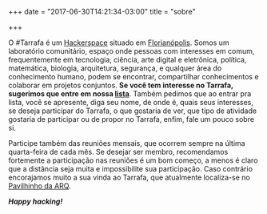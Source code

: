 +++
date = "2017-06-30T14:21:34-03:00"
title = "sobre"

+++


O #Tarrafa é um [Hackerspace](http://pt.wikipedia.org/wiki/Hackerspace) situado em [Florianópolis](http://pt.wikipedia.org/Florian%C3%B3polis). Somos um laboratório comunitário, espaço onde pessoas com interesses em comum, frequentemente em tecnologia, ciência, arte digital e eletrônica, política, matemática, biologia, arquitetura, segurança, e qualquer área do conhecimento humano, podem se encontrar, compartilhar conhecimentos e colaborar em projetos conjuntos.
**Se você tem interesse no Tarrafa, sugerimos que entre em nossa [lista](https://groups.google.com/forum/#!forum/floripa-hackerspace)**. Também pedimos que ao entrar pra lista, você se apresente, diga seu nome, de onde é, quais seus interesses, se deseja participar do Tarrafa, o que gostaria de ver, que tipo de atividade gostaria de participar ou de propor no Tarrafa, enfim, fale um pouco sobre si.

Participe também das reuniões mensais, que ocorrem sempre na última quarta-feira de cada mês. Se desejar ser membro, recomendamos fortemente a participação nas reuniões é um bom começo, a menos é claro que a distância seja muita e impossibilite sua participação. Caso contrário encorajamos muito a sua vinda ao Tarrafa, que atualmente localiza-se no [Pavilhinho da ARQ](https://www.google.com.br/maps/place/Pavilhinho,+Florian%C3%B3polis+-+SC/).

***Happy hacking!***

